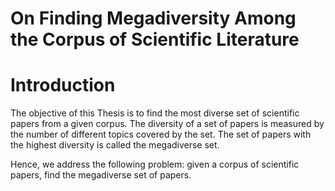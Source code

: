 # On Finding Megadiversity Among the Corpus of Scientific Literature

# Introduction

The objective of this Thesis is to find the most diverse set of scientific papers from a given corpus. The diversity of a set of papers is measured by the number of different topics covered by the set. The set of papers with the highest diversity is called the megadiverse set. 

Hence, we address the following problem: given a corpus of scientific papers, find the megadiverse set of papers.
